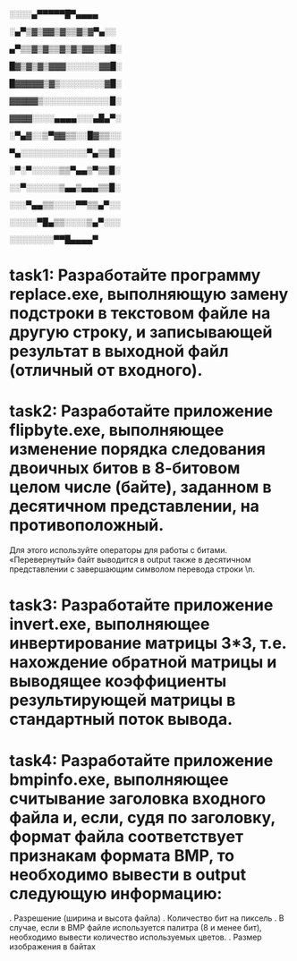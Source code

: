 ░░░░▄▀▀▀▀▀█▀▄▄▄▄ 

░▄▀▒▓▒▓▓▒▓▒▒▓▒▓▀▄░░

▄▀▒▒▓▒▓▒▒▓▒▓▒▓▓▒▒▓█░

█▓▒▓▒▓▒▓▓▓░░░░░░▓▓█░

█▓▓▓▓▓▒▓▒░░░░░░░░▓█░

▓▓▓▓▓▒░░░░░░░░░░░░█░

▓▓▓▓░░░░▄▄▄▄░░░▄█▄▀░

░▀▄▓░░▒▀▓▓▒▒░░█▓▒▒░░

▀▄░░░░░░░░░░░░▀▄▒▒█░

░▀░▀░░░░░▒▒▀▄▄▒▀▒▒█░

░░▀░░░░░░▒▄▄▒▄▄▄▒▒█░

 ░░░▀▄▄▒▒░░░░▀▀▒▒▄▀░░
 
░░░░░▀█▄▒▒░░░░▒▄▀░░░

░░░░░░░░▀▀█▄▄▄▄▀


# task1: Разработайте программу replace.exe, выполняющую замену подстроки в текстовом файле на другую строку, и записывающей результат в выходной файл (отличный от входного).

# task2: Разработайте приложение flipbyte.exe, выполняющее изменение порядка следования двоичных битов в 8-битовом целом числе (байте), заданном в десятичном представлении, на противоположный.
Для этого используйте операторы для работы с битами. «Перевернутый» байт выводится в output также в десятичном представлении с завершающим символом перевода строки \n.

# task3: Разработайте приложение invert.exe, выполняющее инвертирование матрицы 3*3, т.е. нахождение обратной матрицы и выводящее коэффициенты результирующей матрицы в стандартный поток вывода. 

# task4: Разработайте приложение bmpinfo.exe, выполняющее считывание заголовка входного файла и, если, судя по заголовку, формат файла соответствует признакам формата BMP, то необходимо вывести в output следующую информацию:
. Разрешение (ширина и высота файла)
. Количество бит на пиксель
. В случае, если в BMP файле используется палитра (8 и менее бит), необходимо вывести количество используемых цветов.
. Размер изображения в байтах
